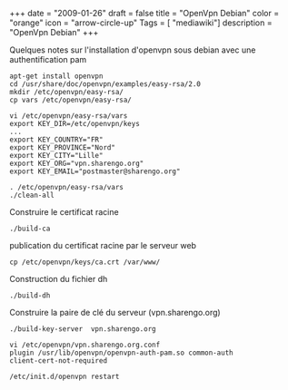 +++
date = "2009-01-26"
draft = false
title = "OpenVpn Debian"
color = "orange"
icon = "arrow-circle-up"
Tags = [ "mediawiki"]
description = "OpenVpn Debian"
+++

Quelques notes sur l'installation d'openvpn sous debian avec une
authentification pam

    apt-get install openvpn
    cd /usr/share/doc/openvpn/examples/easy-rsa/2.0
    mkdir /etc/openvpn/easy-rsa/
    cp vars /etc/openvpn/easy-rsa/

    vi /etc/openvpn/easy-rsa/vars
    export KEY_DIR=/etc/openvpn/keys
    ...
    export KEY_COUNTRY="FR"
    export KEY_PROVINCE="Nord"
    export KEY_CITY="Lille"
    export KEY_ORG="vpn.sharengo.org"
    export KEY_EMAIL="postmaster@sharengo.org"

    . /etc/openvpn/easy-rsa/vars
    ./clean-all

Construire le certificat racine

    ./build-ca

publication du certificat racine par le serveur web

    cp /etc/openvpn/keys/ca.crt /var/www/

Construction du fichier dh

    ./build-dh

Construire la paire de clé du serveur (vpn.sharengo.org)

    ./build-key-server  vpn.sharengo.org

    vi /etc/openvpn/vpn.sharengo.org.conf
    plugin /usr/lib/openvpn/openvpn-auth-pam.so common-auth
    client-cert-not-required

    /etc/init.d/openvpn restart

